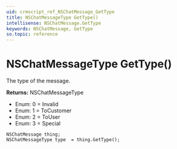 ```yaml
---
uid: crmscript_ref_NSChatMessage_GetType
title: NSChatMessageType GetType()
intellisense: NSChatMessage.GetType
keywords: NSChatMessage, GetType
so.topic: reference
---
```


# NSChatMessageType GetType()

The type of the message.

**Returns:** NSChatMessageType

* Enum: 0 = Invalid 
* Enum: 1 = ToCustomer 
* Enum: 2 = ToUser 
* Enum: 3 = Special 

```crmscript
NSChatMessage thing;
NSChatMessageType type  = thing.GetType();
```

